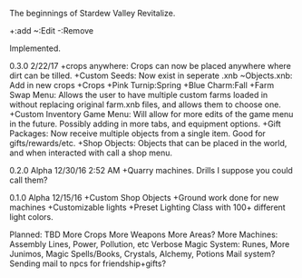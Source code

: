 The beginnings of Stardew Valley Revitalize.

+:add
~:Edit
-:Remove

Implemented.

0.3.0 2/22/17
+crops anywhere: Crops can now be placed anywhere where dirt can be tilled.
+Custom Seeds: Now exist in seperate .xnb
~Objects.xnb: Add in new crops
+Crops
  +Pink Turnip:Spring
  +Blue Charm:Fall
+Farm Swap Menu: Allows the user to have multiple custom farms loaded in without replacing original farm.xnb files, and allows them to choose one.
+Custom Inventory Game Menu: Will allow for more edits of the game menu in the future. Possibly adding in more tabs, and equipment options.
+Gift Packages: Now receive multiple objects from a single item. Good for gifts/rewards/etc.
+Shop Objects: Objects that can be placed in the world, and when interacted with call a shop menu.


0.2.0 Alpha 12/30/16 2:52 AM
+Quarry machines. Drills I suppose you could call them?

0.1.0 Alpha 12/15/16
+Custom Shop Objects
+Ground work done for new machines
+Customizable lights
+Preset Lighting Class with 100+ different light colors.

Planned:
TBD
More Crops
More Weapons
More Areas?
More Machines: Assembly Lines, Power, Pollution, etc
Verbose Magic System: Runes, More Junimos, Magic Spells/Books, Crystals, Alchemy, Potions
Mail system? Sending mail to npcs for friendship+gifts?